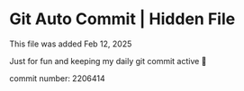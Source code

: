 # Git Auto Commit | Hidden File

This file was added Feb 12, 2025

Just for fun and keeping my daily git commit active 🤪

commit number: 2206414
